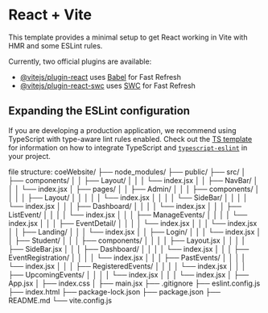 # React + Vite

This template provides a minimal setup to get React working in Vite with HMR and some ESLint rules.

Currently, two official plugins are available:

- [@vitejs/plugin-react](https://github.com/vitejs/vite-plugin-react/blob/main/packages/plugin-react) uses [Babel](https://babeljs.io/) for Fast Refresh
- [@vitejs/plugin-react-swc](https://github.com/vitejs/vite-plugin-react/blob/main/packages/plugin-react-swc) uses [SWC](https://swc.rs/) for Fast Refresh

## Expanding the ESLint configuration

If you are developing a production application, we recommend using TypeScript with type-aware lint rules enabled. Check out the [TS template](https://github.com/vitejs/vite/tree/main/packages/create-vite/template-react-ts) for information on how to integrate TypeScript and [`typescript-eslint`](https://typescript-eslint.io) in your project.


file structure: 
coeWebsite/
├── node_modules/
├── public/
├── src/
│   ├── components/
│   │   ├── Layout/
│   │   │   └── index.jsx
│   │   ├── NavBar/
│   │   │   └── index.jsx
│   ├── pages/
│   │   ├── Admin/
│   │   │   ├── components/
│   │   │   │   ├── Layout/
│   │   │   │   │   └── index.jsx
│   │   │   │   └── SideBar/
│   │   │   │       └── index.jsx
│   │   │   ├── Dashboard/
│   │   │   │   └── index.jsx
│   │   │   ├── ListEvent/
│   │   │   │   └── index.jsx
│   │   │   ├── ManageEvents/
│   │   │   │   └── index.jsx
│   │   │   ├── EventDetail/
│   │   │   │   └── index.jsx
│   │   │   └── index.jsx
│   │   ├── Landing/
│   │   │   └── index.jsx
│   │   ├── Login/
│   │   │   └── index.jsx
│   │   ├── Student/
│   │   │   ├── components/
│   │   │   │   ├── Layout.jsx
│   │   │   │   ├── SideBar.jsx
│   │   │   ├── Dashboard/
│   │   │   │   └── index.jsx
│   │   │   ├── EventRegistration/
│   │   │   │   └── index.jsx
│   │   │   ├── PastEvents/
│   │   │   │   └── index.jsx
│   │   │   ├── RegisteredEvents/
│   │   │   │   └── index.jsx
│   │   │   ├── UpcomingEvents/
│   │   │   │   └── index.jsx
│   │   │   └── index.jsx
│   ├── App.jsx
│   ├── index.css
│   ├── main.jsx
├── .gitignore
├── eslint.config.js
├── index.html
├── package-lock.json
├── package.json
├── README.md
└── vite.config.js
